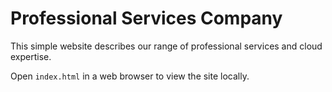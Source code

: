 # Professional Services Company

This simple website describes our range of professional services and cloud expertise.

Open `index.html` in a web browser to view the site locally.
